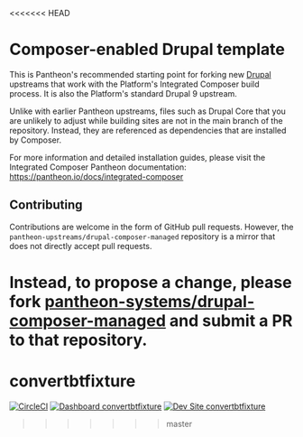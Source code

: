 <<<<<<< HEAD
# Composer-enabled Drupal template

This is Pantheon's recommended starting point for forking new [Drupal](https://www.drupal.org/) upstreams
that work with the Platform's Integrated Composer build process. It is also the
Platform's standard Drupal 9 upstream.

Unlike with earlier Pantheon upstreams, files such as Drupal Core that you are
unlikely to adjust while building sites are not in the main branch of the 
repository. Instead, they are referenced as dependencies that are installed by
Composer.

For more information and detailed installation guides, please visit the
Integrated Composer Pantheon documentation: https://pantheon.io/docs/integrated-composer

## Contributing

Contributions are welcome in the form of GitHub pull requests. However, the
`pantheon-upstreams/drupal-composer-managed` repository is a mirror that does not
directly accept pull requests.

Instead, to propose a change, please fork [pantheon-systems/drupal-composer-managed](https://github.com/pantheon-systems/drupal-composer-managed)
and submit a PR to that repository.
=======
# convertbtfixture

[![CircleCI](https://circleci.com/gh/pantheon-fixtures/convertbtfixture.svg?style=shield)](https://circleci.com/gh/pantheon-fixtures/convertbtfixture)
[![Dashboard convertbtfixture](https://img.shields.io/badge/dashboard-convertbtfixture-yellow.svg)](https://dashboard.pantheon.io/sites/6fe3dac3-d050-451c-9c84-2643d9d77300#dev/code)
[![Dev Site convertbtfixture](https://img.shields.io/badge/site-convertbtfixture-blue.svg)](http://dev-convertbtfixture.pantheonsite.io/)
>>>>>>> master
